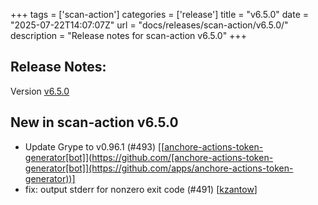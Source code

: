 +++
tags = ['scan-action']
categories = ['release']
title = "v6.5.0"
date = "2025-07-22T14:07:07Z"
url = "docs/releases/scan-action/v6.5.0/"
description = "Release notes for scan-action v6.5.0"
+++

## Release Notes:
Version [v6.5.0](https://github.com/anchore/scan-action/releases/tag/v6.5.0)

## New in scan-action v6.5.0

- Update Grype to v0.96.1 (#493) [[[anchore-actions-token-generator[bot]](https://github.com/apps/anchore-actions-token-generator)](https://github.com/[anchore-actions-token-generator[bot]](https://github.com/apps/anchore-actions-token-generator))]
- fix: output stderr for nonzero exit code (#491) [[kzantow](https://github.com/kzantow)]
